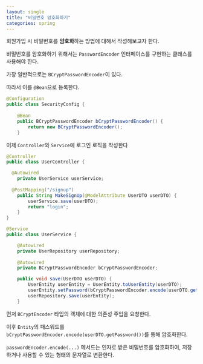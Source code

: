 ```yaml
---
layout: single
title: "비밀번호 암호화하기"
categories: spring
---
```


회원가입 시 비밀번호를 **암호화**하는 방법에 대해서 작성해보고자 한다.

비밀번호를 암호화하기 위해서는 `PasswordEncoder` 인터페이스를 구현하는 클래스를 사용해야 한다.

가장 일반적으로는 `BCryptPasswordEncoder`이 있다.

따라서 이를 `@Bean`으로 등록한다.

```java
@Configuration
public class SecurityConfig {
	
	@Bean
	public BCryptPasswordEncoder bCryptPasswordEncoder() {		
		return new BCryptPasswordEncoder();
	}
```

이제 `Controller`와 `Service`에 로그인 로직을 작성한다

```java
@Controller
public class UserController {

  @Autowired
	private UserService userService;
  
  @PostMapping("/signup")
  	public String MakeSignUp(@ModelAttribute UserDTO userDTO) {
  	    userService.save(userDTO);
  	    return "login";
  	}
}
```

```java
@Service
public class UserService {

	@Autowired
	private UserRepository userRepository;
	
	@Autowired
	private BCryptPasswordEncoder bCryptPasswordEncoder;

	public void save(UserDTO userDTO) {
		UserEntity userEntity = UserEntity.toUserEntity(userDTO);
		userEntity.setPassword(bCryptPasswordEncoder.encode(userDTO.getPassword()));
		userRepository.save(userEntity);
	}
```

먼저 `BCryptEncoder` 타입의 객체에 대한 의존성 주입을 요청한다.

이후 `Entity`의 패스워드를 `bCryptPasswordEncoder.encode(userDTO.getPassword())`를 통해 암호화한다.

`passwordEncoder.encode(...)` 메서드는 인자로 받은 비밀번호를 암호화하여, 저장하거나 사용할 수 있는 형태의 문자열로 변환한다.



